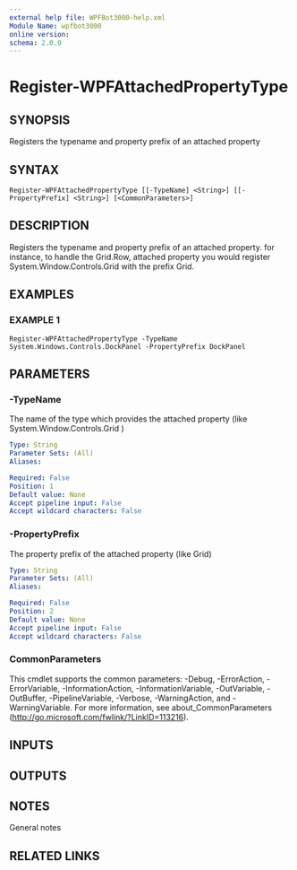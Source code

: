 ```yaml
---
external help file: WPFBot3000-help.xml
Module Name: wpfbot3000
online version:
schema: 2.0.0
---
```


# Register-WPFAttachedPropertyType

## SYNOPSIS
Registers the typename and property prefix of an attached property

## SYNTAX

```
Register-WPFAttachedPropertyType [[-TypeName] <String>] [[-PropertyPrefix] <String>] [<CommonParameters>]
```

## DESCRIPTION
Registers the typename and property prefix of an attached property. 
for instance, to handle the Grid.Row, attached property
you would register System.Window.Controls.Grid with the prefix Grid.

## EXAMPLES

### EXAMPLE 1
```
Register-WPFAttachedPropertyType -TypeName System.Windows.Controls.DockPanel -PropertyPrefix DockPanel
```

## PARAMETERS

### -TypeName
The name of the type which provides the attached property (like System.Window.Controls.Grid )

```yaml
Type: String
Parameter Sets: (All)
Aliases:

Required: False
Position: 1
Default value: None
Accept pipeline input: False
Accept wildcard characters: False
```

### -PropertyPrefix
The property prefix of the attached property (like Grid)

```yaml
Type: String
Parameter Sets: (All)
Aliases:

Required: False
Position: 2
Default value: None
Accept pipeline input: False
Accept wildcard characters: False
```

### CommonParameters
This cmdlet supports the common parameters: -Debug, -ErrorAction, -ErrorVariable, -InformationAction, -InformationVariable, -OutVariable, -OutBuffer, -PipelineVariable, -Verbose, -WarningAction, and -WarningVariable.
For more information, see about_CommonParameters (http://go.microsoft.com/fwlink/?LinkID=113216).

## INPUTS

## OUTPUTS

## NOTES
General notes

## RELATED LINKS
